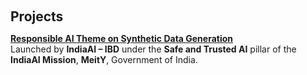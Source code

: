 <h2 style="margin: 60px 0px 10px;">Projects</h2>


<p><strong><a href="https://indiaai.gov.in/news/selected-projects-for-responsible-ai-themed-projects-under-safe-trusted-ai-pillar" target="_blank"> Responsible AI Theme on Synthetic Data Generation</a></strong><br>
Launched by <strong>IndiaAI – IBD</strong> under the <strong>Safe and Trusted AI</strong> pillar of the <strong>IndiaAI Mission</strong>, <strong>MeitY</strong>, Government of India.<br>
  
</p>
